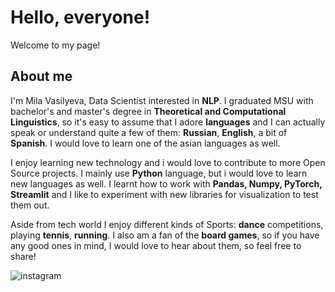 # Hello, everyone! 
Welcome to my page!

## About me
I'm Mila Vasilyeva, Data Scientist interested in **NLP**. I graduated MSU with bachelor's and master's degree in **Theoretical and Computational Linguistics**, so it's easy to assume that I adore **languages** and I can actually speak or understand quite a few of them: **Russian**, **English**, a bit of **Spanish**. I would love to learn one of the asian languages as well.

I enjoy learning new technology and i would love to contribute to more Open Source projects. I mainly use **Python** language, but i would love to learn new languages as well. I learnt how to work with **Pandas, Numpy, PyTorch, Streamlit** and I like to experiment with new libraries for visualization to test them out.

Aside from tech world I enjoy different kinds of Sports: **dance** competitions, playing **tennis**, **running**. I also am a fan of the **board games**, so if you have any good ones in mind, I would love to hear about them, so feel free to share!

![instagram](https://img.shields.io/badge/Instagram-#E4405F?style=for-the-badge&logo=Instagram&logoColor=pink)
